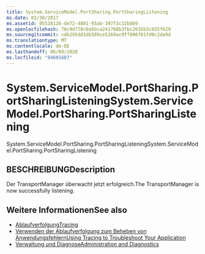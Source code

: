 ```yaml
---
title: System.ServiceModel.PortSharing.PortSharingListening
ms.date: 03/30/2017
ms.assetid: 05528126-de72-4801-93ab-397f3c32b809
ms.openlocfilehash: 70c9d778c0a5bca241768b3fbc2635b3c035f629
ms.sourcegitcommit: cdb295dd1db589ce5169ac9ff096f01fd0c2da9d
ms.translationtype: MT
ms.contentlocale: de-DE
ms.lasthandoff: 06/09/2020
ms.locfileid: "84601607"
---
```

# <a name="systemservicemodelportsharingportsharinglistening"></a><span data-ttu-id="0172d-102">System.ServiceModel.PortSharing.PortSharingListening</span><span class="sxs-lookup"><span data-stu-id="0172d-102">System.ServiceModel.PortSharing.PortSharingListening</span></span>
<span data-ttu-id="0172d-103">System.ServiceModel.PortSharing.PortSharingListening</span><span class="sxs-lookup"><span data-stu-id="0172d-103">System.ServiceModel.PortSharing.PortSharingListening</span></span>  
  
## <a name="description"></a><span data-ttu-id="0172d-104">BESCHREIBUNG</span><span class="sxs-lookup"><span data-stu-id="0172d-104">Description</span></span>  
 <span data-ttu-id="0172d-105">Der TransportManager überwacht jetzt erfolgreich.</span><span class="sxs-lookup"><span data-stu-id="0172d-105">The TransportManager is now successfully listening.</span></span>  
  
## <a name="see-also"></a><span data-ttu-id="0172d-106">Weitere Informationen</span><span class="sxs-lookup"><span data-stu-id="0172d-106">See also</span></span>

- [<span data-ttu-id="0172d-107">Ablaufverfolgung</span><span class="sxs-lookup"><span data-stu-id="0172d-107">Tracing</span></span>](index.md)
- [<span data-ttu-id="0172d-108">Verwenden der Ablaufverfolgung zum Beheben von Anwendungsfehlern</span><span class="sxs-lookup"><span data-stu-id="0172d-108">Using Tracing to Troubleshoot Your Application</span></span>](using-tracing-to-troubleshoot-your-application.md)
- [<span data-ttu-id="0172d-109">Verwaltung und Diagnose</span><span class="sxs-lookup"><span data-stu-id="0172d-109">Administration and Diagnostics</span></span>](../index.md)
